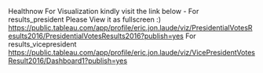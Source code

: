 Healthnow
For Visualization kindly visit the link below - For results_president
Please View it as fullscreen :)
https://public.tableau.com/app/profile/eric.jon.laude/viz/PresidentialVotesResults2016/PresidentialVotesResults2016?publish=yes
For results_vicepresident
https://public.tableau.com/app/profile/eric.jon.laude/viz/VicePresidentVotesResult2016/Dashboard1?publish=yes
